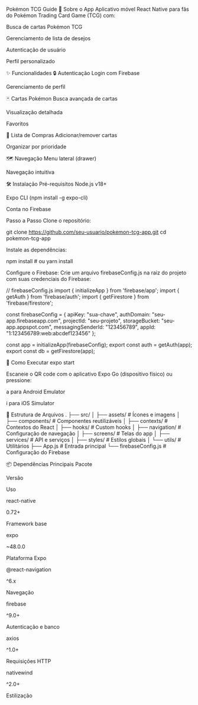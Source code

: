 Pokémon TCG Guide
📱 Sobre o App
Aplicativo móvel React Native para fãs do Pokémon Trading Card Game (TCG) com:

Busca de cartas Pokémon TCG

Gerenciamento de lista de desejos

Autenticação de usuário

Perfil personalizado

✨ Funcionalidades
🔒 Autenticação
Login com Firebase

Gerenciamento de perfil

🃏 Cartas Pokémon
Busca avançada de cartas

Visualização detalhada

Favoritos

🛒 Lista de Compras
Adicionar/remover cartas

Organizar por prioridade

🗺️ Navegação
Menu lateral (drawer)

Navegação intuitiva

🛠️ Instalação
Pré-requisitos
Node.js v18+

Expo CLI (npm install -g expo-cli)

Conta no Firebase

Passo a Passo
Clone o repositório:

git clone https://github.com/seu-usuario/pokemon-tcg-app.git
cd pokemon-tcg-app

Instale as dependências:

npm install # ou yarn install

Configure o Firebase: Crie um arquivo firebaseConfig.js na raiz do projeto com suas credenciais do Firebase:

// firebaseConfig.js
import { initializeApp } from 'firebase/app';
import { getAuth } from 'firebase/auth';
import { getFirestore } from 'firebase/firestore';

const firebaseConfig = {
  apiKey: "sua-chave",
  authDomain: "seu-app.firebaseapp.com",
  projectId: "seu-projeto",
  storageBucket: "seu-app.appspot.com",
  messagingSenderId: "123456789",
  appId: "1:123456789:web:abcdef123456"
};

const app = initializeApp(firebaseConfig);
export const auth = getAuth(app);
export const db = getFirestore(app);

🚀 Como Executar
expo start

Escaneie o QR code com o aplicativo Expo Go (dispositivo físico) ou pressione:

a para Android Emulator

i para iOS Simulator

📂 Estrutura de Arquivos
.
├── src/
│   ├── assets/          # Ícones e imagens
│   ├── components/      # Componentes reutilizáveis
│   ├── contexts/        # Contextos do React
│   ├── hooks/           # Custom hooks
│   ├── navigation/      # Configuração de navegação
│   ├── screens/         # Telas do app
│   ├── services/        # API e serviços
│   ├── styles/          # Estilos globais
│   └── utils/           # Utilitários
├── App.js               # Entrada principal
└── firebaseConfig.js    # Configuração do Firebase

📦 Dependências Principais
Pacote

Versão

Uso

react-native

0.72+

Framework base

expo

~48.0.0

Plataforma Expo

@react-navigation

^6.x

Navegação

firebase

^9.0+

Autenticação e banco

axios

^1.0+

Requisições HTTP

nativewind

^2.0+

Estilização